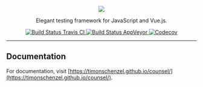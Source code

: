 <p align="center">
    <a href="https://timonschenzel.github.io/counsel/" target="_blank"><img src="https://raw.githubusercontent.com/timonschenzel/counsel/first-release/art/logo.jpg"></a>
</p>

<p align="center">
    Elegant testing framework for JavaScript and Vue.js.
</p>

<p align="center">
    <a href="https://travis-ci.org/timonschenzel/counsel">
        <img src="https://img.shields.io/travis/timonschenzel/counsel/master.svg" alt="Build Status Travis CI">
    </a>
    <a href="https://ci.appveyor.com/project/timonschenzel/counsel">
        <img src="https://ci.appveyor.com/api/projects/status/q0eedlfbx4rpgldl/branch/master?svg=true" alt="Build Status AppVeyor">
    </a>
    <a href="https://codecov.io/gh/timonschenzel/counsel">
        <img src="https://codecov.io/gh/timonschenzel/counsel/branch/master/graph/badge.svg" alt="Codecov">
    </a>
</p>

------

## Documentation

For documentation, visit [https://timonschenzel.github.io/counsel/](https://timonschenzel.github.io/counsel/).
